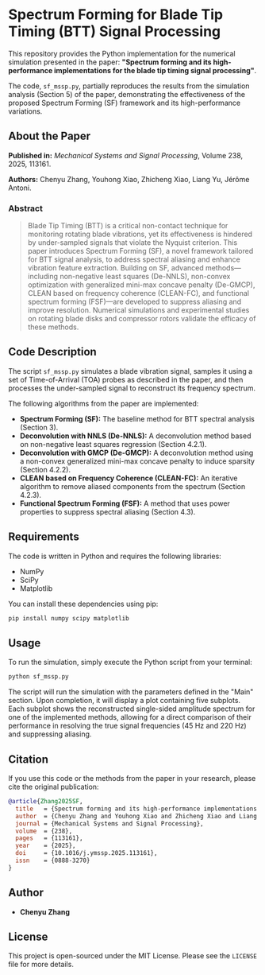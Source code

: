 # Spectrum Forming for Blade Tip Timing (BTT) Signal Processing

This repository provides the Python implementation for the numerical simulation presented in the paper: **"Spectrum forming and its high-performance implementations for the blade tip timing signal processing"**.

The code, `sf_mssp.py`, partially reproduces the results from the simulation analysis (Section 5) of the paper, demonstrating the effectiveness of the proposed Spectrum Forming (SF) framework and its high-performance variations.

## About the Paper

**Published in:** *Mechanical Systems and Signal Processing*, Volume 238, 2025, 113161.

**Authors:** Chenyu Zhang, Youhong Xiao, Zhicheng Xiao, Liang Yu, Jérôme Antoni.

### Abstract
> Blade Tip Timing (BTT) is a critical non-contact technique for monitoring rotating blade vibrations, yet its effectiveness is hindered by under-sampled signals that violate the Nyquist criterion. This paper introduces Spectrum Forming (SF), a novel framework tailored for BTT signal analysis, to address spectral aliasing and enhance vibration feature extraction. Building on SF, advanced methods—including non-negative least squares (De-NNLS), non-convex optimization with generalized mini-max concave penalty (De-GMCP), CLEAN based on frequency coherence (CLEAN-FC), and functional spectrum forming (FSF)—are developed to suppress aliasing and improve resolution. Numerical simulations and experimental studies on rotating blade disks and compressor rotors validate the efficacy of these methods.

## Code Description

The script `sf_mssp.py` simulates a blade vibration signal, samples it using a set of Time-of-Arrival (TOA) probes as described in the paper, and then processes the under-sampled signal to reconstruct its frequency spectrum.

The following algorithms from the paper are implemented:
* **Spectrum Forming (SF):** The baseline method for BTT spectral analysis (Section 3).
* **Deconvolution with NNLS (De-NNLS):** A deconvolution method based on non-negative least squares regression (Section 4.2.1).
* **Deconvolution with GMCP (De-GMCP):** A deconvolution method using a non-convex generalized mini-max concave penalty to induce sparsity (Section 4.2.2).
* **CLEAN based on Frequency Coherence (CLEAN-FC):** An iterative algorithm to remove aliased components from the spectrum (Section 4.2.3).
* **Functional Spectrum Forming (FSF):** A method that uses power properties to suppress spectral aliasing (Section 4.3).

## Requirements

The code is written in Python and requires the following libraries:
* NumPy
* SciPy
* Matplotlib

You can install these dependencies using pip:
```bash
pip install numpy scipy matplotlib
```

## Usage

To run the simulation, simply execute the Python script from your terminal:
```bash
python sf_mssp.py
```
The script will run the simulation with the parameters defined in the "Main" section. Upon completion, it will display a plot containing five subplots. Each subplot shows the reconstructed single-sided amplitude spectrum for one of the implemented methods, allowing for a direct comparison of their performance in resolving the true signal frequencies (45 Hz and 220 Hz) and suppressing aliasing.

## Citation

If you use this code or the methods from the paper in your research, please cite the original publication:

```bibtex
@article{Zhang2025SF,
  title   = {Spectrum forming and its high-performance implementations for the blade tip timing signal processing},
  author  = {Chenyu Zhang and Youhong Xiao and Zhicheng Xiao and Liang Yu and J{\'e}r{\^o}me Antoni},
  journal = {Mechanical Systems and Signal Processing},
  volume  = {238},
  pages   = {113161},
  year    = {2025},
  doi     = {10.1016/j.ymssp.2025.113161},
  issn    = {0888-3270}
}
```

## Author

* **Chenyu Zhang**

## License

This project is open-sourced under the MIT License. Please see the `LICENSE` file for more details.

